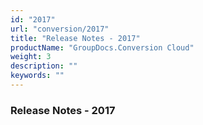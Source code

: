 ```yaml
---
id: "2017"
url: "conversion/2017"
title: "Release Notes - 2017"
productName: "GroupDocs.Conversion Cloud"
weight: 3
description: ""
keywords: ""
---
```


### Release Notes - 2017 ###

